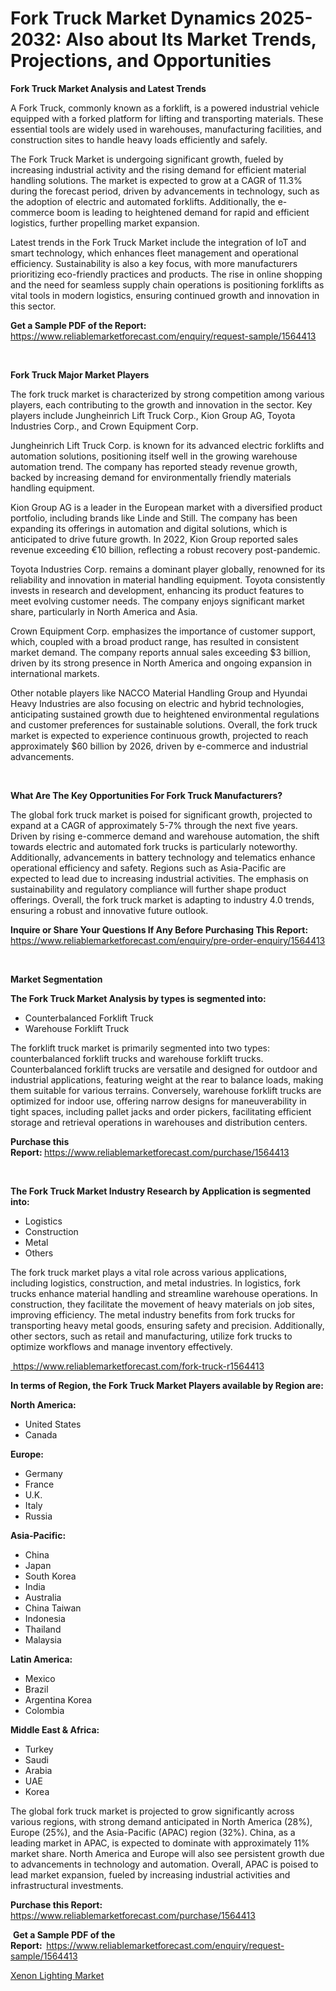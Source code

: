 <p><h1>Fork Truck Market Dynamics 2025-2032: Also about Its Market Trends, Projections, and Opportunities</h1></p><p><strong>Fork Truck Market Analysis and Latest Trends</strong></p>
<p><p>A Fork Truck, commonly known as a forklift, is a powered industrial vehicle equipped with a forked platform for lifting and transporting materials. These essential tools are widely used in warehouses, manufacturing facilities, and construction sites to handle heavy loads efficiently and safely.</p><p>The Fork Truck Market is undergoing significant growth, fueled by increasing industrial activity and the rising demand for efficient material handling solutions. The market is expected to grow at a CAGR of 11.3% during the forecast period, driven by advancements in technology, such as the adoption of electric and automated forklifts. Additionally, the e-commerce boom is leading to heightened demand for rapid and efficient logistics, further propelling market expansion.</p><p>Latest trends in the Fork Truck Market include the integration of IoT and smart technology, which enhances fleet management and operational efficiency. Sustainability is also a key focus, with more manufacturers prioritizing eco-friendly practices and products. The rise in online shopping and the need for seamless supply chain operations is positioning forklifts as vital tools in modern logistics, ensuring continued growth and innovation in this sector.</p></p>
<p><strong>Get a Sample PDF of the Report:&nbsp;</strong> <a href="https://www.reliablemarketforecast.com/enquiry/request-sample/1564413?utm_campaign=2516&utm_medium=2&utm_source=Github&utm_content=ia&utm_term=30032025&utm_id=fork-truck">https://www.reliablemarketforecast.com/enquiry/request-sample/1564413</a></p>
<p>&nbsp;</p>
<p><strong>Fork Truck Major Market Players</strong></p>
<p><p>The fork truck market is characterized by strong competition among various players, each contributing to the growth and innovation in the sector. Key players include Jungheinrich Lift Truck Corp., Kion Group AG, Toyota Industries Corp., and Crown Equipment Corp. </p><p>Jungheinrich Lift Truck Corp. is known for its advanced electric forklifts and automation solutions, positioning itself well in the growing warehouse automation trend. The company has reported steady revenue growth, backed by increasing demand for environmentally friendly materials handling equipment. </p><p>Kion Group AG is a leader in the European market with a diversified product portfolio, including brands like Linde and Still. The company has been expanding its offerings in automation and digital solutions, which is anticipated to drive future growth. In 2022, Kion Group reported sales revenue exceeding €10 billion, reflecting a robust recovery post-pandemic.</p><p>Toyota Industries Corp. remains a dominant player globally, renowned for its reliability and innovation in material handling equipment. Toyota consistently invests in research and development, enhancing its product features to meet evolving customer needs. The company enjoys significant market share, particularly in North America and Asia.</p><p>Crown Equipment Corp. emphasizes the importance of customer support, which, coupled with a broad product range, has resulted in consistent market demand. The company reports annual sales exceeding $3 billion, driven by its strong presence in North America and ongoing expansion in international markets.</p><p>Other notable players like NACCO Material Handling Group and Hyundai Heavy Industries are also focusing on electric and hybrid technologies, anticipating sustained growth due to heightened environmental regulations and customer preferences for sustainable solutions. Overall, the fork truck market is expected to experience continuous growth, projected to reach approximately $60 billion by 2026, driven by e-commerce and industrial advancements.</p></p>
<p>&nbsp;</p>
<p><strong>What Are The Key Opportunities For Fork Truck Manufacturers?</strong></p>
<p><p>The global fork truck market is poised for significant growth, projected to expand at a CAGR of approximately 5-7% through the next five years. Driven by rising e-commerce demand and warehouse automation, the shift towards electric and automated fork trucks is particularly noteworthy. Additionally, advancements in battery technology and telematics enhance operational efficiency and safety. Regions such as Asia-Pacific are expected to lead due to increasing industrial activities. The emphasis on sustainability and regulatory compliance will further shape product offerings. Overall, the fork truck market is adapting to industry 4.0 trends, ensuring a robust and innovative future outlook.</p></p>
<p><strong>Inquire or Share Your Questions If Any Before Purchasing This Report:</strong> <a href="https://www.reliablemarketforecast.com/enquiry/pre-order-enquiry/1564413?utm_campaign=2516&utm_medium=2&utm_source=Github&utm_content=ia&utm_term=30032025&utm_id=fork-truck">https://www.reliablemarketforecast.com/enquiry/pre-order-enquiry/1564413</a></p>
<p>&nbsp;</p>
<p><strong>Market Segmentation</strong></p>
<p><strong>The Fork Truck Market Analysis by types is segmented into:</strong></p>
<p><ul><li>Counterbalanced Forklift Truck</li><li>Warehouse Forklift Truck</li></ul></p>
<p><p>The forklift truck market is primarily segmented into two types: counterbalanced forklift trucks and warehouse forklift trucks. Counterbalanced forklift trucks are versatile and designed for outdoor and industrial applications, featuring weight at the rear to balance loads, making them suitable for various terrains. Conversely, warehouse forklift trucks are optimized for indoor use, offering narrow designs for maneuverability in tight spaces, including pallet jacks and order pickers, facilitating efficient storage and retrieval operations in warehouses and distribution centers.</p></p>
<p><strong>Purchase this Report:&nbsp;</strong><a href="https://www.reliablemarketforecast.com/purchase/1564413?utm_campaign=2516&utm_medium=2&utm_source=Github&utm_content=ia&utm_term=30032025&utm_id=fork-truck">https://www.reliablemarketforecast.com/purchase/1564413</a></p>
<p>&nbsp;</p>
<p><strong>The Fork Truck Market Industry Research by Application is segmented into:</strong></p>
<p><ul><li>Logistics</li><li>Construction</li><li>Metal</li><li>Others</li></ul></p>
<p><p>The fork truck market plays a vital role across various applications, including logistics, construction, and metal industries. In logistics, fork trucks enhance material handling and streamline warehouse operations. In construction, they facilitate the movement of heavy materials on job sites, improving efficiency. The metal industry benefits from fork trucks for transporting heavy metal goods, ensuring safety and precision. Additionally, other sectors, such as retail and manufacturing, utilize fork trucks to optimize workflows and manage inventory effectively.</p></p>
<p><a href="https://www.reliablemarketforecast.com/fork-truck-r1564413?utm_campaign=2516&utm_medium=2&utm_source=Github&utm_content=ia&utm_term=30032025&utm_id=fork-truck">&nbsp;https://www.reliablemarketforecast.com/fork-truck-r1564413</a></p>
<p><strong>In terms of Region, the Fork Truck Market Players available by Region are:</strong></p>
<p>
    <p> <strong> North America: </strong>
        <ul>
            <li>United States</li>
            <li>Canada</li>
        </ul>
        </p> 
    <p> <strong> Europe: </strong>
        <ul>
            <li>Germany</li>
            <li>France</li>
            <li>U.K.</li>
            <li>Italy</li>
            <li>Russia</li>
        </ul>
        </p> 
    <p> <strong> Asia-Pacific: </strong>
        <ul>
            <li>China</li>
            <li>Japan</li>
            <li>South Korea</li>
            <li>India</li>
            <li>Australia</li>
            <li>China Taiwan</li>
            <li>Indonesia</li>
            <li>Thailand</li>
            <li>Malaysia</li>
        </ul>
        </p> 
    <p> <strong> Latin America: </strong>
        <ul>
            <li>Mexico</li>
            <li>Brazil</li>
            <li>Argentina Korea</li>
            <li>Colombia</li>
        </ul>
        </p> 
    <p> <strong> Middle East & Africa: </strong>
        <ul>
            <li>Turkey</li>
            <li>Saudi</li>
            <li>Arabia</li>
            <li>UAE</li>
            <li>Korea</li>
        </ul>
    </p>
    </p>
<p><p>The global fork truck market is projected to grow significantly across various regions, with strong demand anticipated in North America (28%), Europe (25%), and the Asia-Pacific (APAC) region (32%). China, as a leading market in APAC, is expected to dominate with approximately 11% market share. North America and Europe will also see persistent growth due to advancements in technology and automation. Overall, APAC is poised to lead market expansion, fueled by increasing industrial activities and infrastructural investments.</p></p>
<p><strong>Purchase this Report: </strong><a href="https://www.reliablemarketforecast.com/purchase/1564413?utm_campaign=2516&utm_medium=2&utm_source=Github&utm_content=ia&utm_term=30032025&utm_id=fork-truck">https://www.reliablemarketforecast.com/purchase/1564413</a></p>
<p>&nbsp;<strong>Get a Sample PDF of the Report:&nbsp;&nbsp;</strong><a href="https://www.reliablemarketforecast.com/enquiry/request-sample/1564413?utm_campaign=2516&utm_medium=2&utm_source=Github&utm_content=ia&utm_term=30032025&utm_id=fork-truck">https://www.reliablemarketforecast.com/enquiry/request-sample/1564413</a></p>
<p><strong></strong></p>
<p><p><a href="https://github.com/schwminh2001101/Market-Research-Report-List-1/blob/main/xenon-lighting-market.md?utm_campaign=2516&utm_medium=2&utm_source=Github&utm_content=ia&utm_term=30032025&utm_id=fork-truck">Xenon Lighting Market</a></p></p>